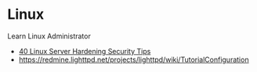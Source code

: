 # Linux
Learn Linux Administrator

- [40 Linux Server Hardening Security Tips](https://www.cyberciti.biz/tips/linux-security.html)
- https://redmine.lighttpd.net/projects/lighttpd/wiki/TutorialConfiguration